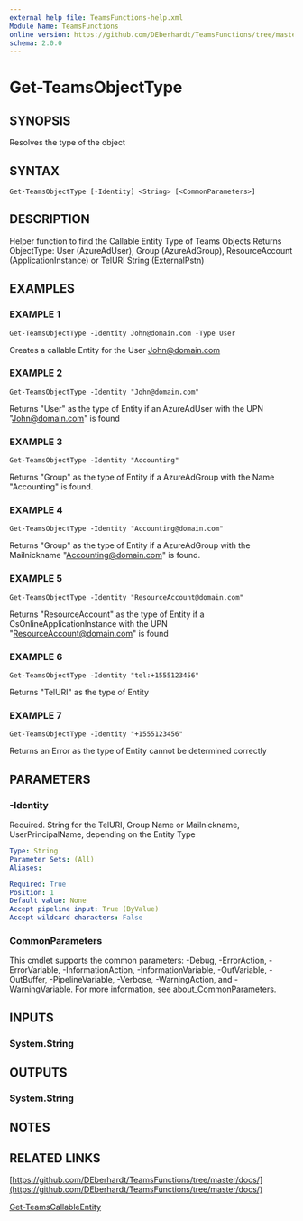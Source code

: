 ```yaml
---
external help file: TeamsFunctions-help.xml
Module Name: TeamsFunctions
online version: https://github.com/DEberhardt/TeamsFunctions/tree/master/docs/
schema: 2.0.0
---
```


# Get-TeamsObjectType

## SYNOPSIS
Resolves the type of the object

## SYNTAX

```
Get-TeamsObjectType [-Identity] <String> [<CommonParameters>]
```

## DESCRIPTION
Helper function to find the Callable Entity Type of Teams Objects
Returns ObjectType: User (AzureAdUser), Group (AzureAdGroup), ResourceAccount (ApplicationInstance) or TelURI String (ExternalPstn)

## EXAMPLES

### EXAMPLE 1
```
Get-TeamsObjectType -Identity John@domain.com -Type User
```

Creates a callable Entity for the User John@domain.com

### EXAMPLE 2
```
Get-TeamsObjectType -Identity "John@domain.com"
```

Returns "User" as the type of Entity if an AzureAdUser with the UPN "John@domain.com" is found

### EXAMPLE 3
```
Get-TeamsObjectType -Identity "Accounting"
```

Returns "Group" as the type of Entity if a AzureAdGroup with the Name "Accounting" is found.

### EXAMPLE 4
```
Get-TeamsObjectType -Identity "Accounting@domain.com"
```

Returns "Group" as the type of Entity if a AzureAdGroup with the Mailnickname "Accounting@domain.com" is found.

### EXAMPLE 5
```
Get-TeamsObjectType -Identity "ResourceAccount@domain.com"
```

Returns "ResourceAccount" as the type of Entity if a CsOnlineApplicationInstance with the UPN "ResourceAccount@domain.com" is found

### EXAMPLE 6
```
Get-TeamsObjectType -Identity "tel:+1555123456"
```

Returns "TelURI" as the type of Entity

### EXAMPLE 7
```
Get-TeamsObjectType -Identity "+1555123456"
```

Returns an Error as the type of Entity cannot be determined correctly

## PARAMETERS

### -Identity
Required.
String for the TelURI, Group Name or Mailnickname, UserPrincipalName, depending on the Entity Type

```yaml
Type: String
Parameter Sets: (All)
Aliases:

Required: True
Position: 1
Default value: None
Accept pipeline input: True (ByValue)
Accept wildcard characters: False
```

### CommonParameters
This cmdlet supports the common parameters: -Debug, -ErrorAction, -ErrorVariable, -InformationAction, -InformationVariable, -OutVariable, -OutBuffer, -PipelineVariable, -Verbose, -WarningAction, and -WarningVariable. For more information, see [about_CommonParameters](http://go.microsoft.com/fwlink/?LinkID=113216).

## INPUTS

### System.String
## OUTPUTS

### System.String
## NOTES

## RELATED LINKS

[https://github.com/DEberhardt/TeamsFunctions/tree/master/docs/](https://github.com/DEberhardt/TeamsFunctions/tree/master/docs/)

[Get-TeamsCallableEntity]()

